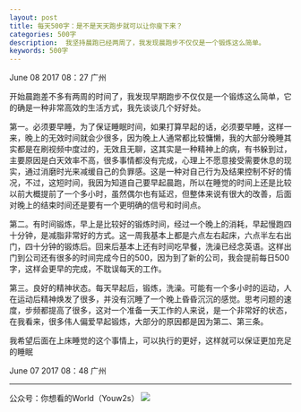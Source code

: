 ```yaml
---
layout: post
title: 每天500字：是不是天天跑步就可以让你廋下来？
categories: 500字
description:  我坚持晨跑已经两周了，我发现晨跑步不仅仅是一个锻炼这么简单。
keywords: 500字
---
```


June 08 2017  08：27 广州

开始晨跑差不多有两周的时间了，我发现早期跑步不仅仅是一个锻炼这么简单，它的确是一种非常高效的生活方式，我先谈谈几个好好处。

第一。必须要早睡，为了保证睡眠时间，如果打算早起的话，必须要早睡，这样一来，晚上的无效时间就会少很多，因为晚上人通常都比较慵懒，我的大部分晚睡其实都是在刷视频中度过的，无效且无聊，这其实是一种精神上的病，有书躲到过，主要原因是白天效率不高，很多事情都没有完成，心理上不愿意接受需要休息的现实，通过消磨时光来减缓自己的负罪感。这是一种对自己行为及结果控制不好的情况，不过，这短时间，我因为知道自己要早起晨跑，所以在睡觉的时间上还是比较以前大概提前了一个多小时，虽然偶尔也有延迟，但整体来说有很大的改善，后面对晚上的结束时间还是要有一个更明确的信号和时间点。

第二。有时间锻炼，早上是比较好的锻炼时间，经过一个晚上的消耗，早起慢跑四十分钟，是减脂非常好的方式。这一周我基本上都是六点左右起床，六点半左右出门，四十分钟的锻炼后。回来后基本上还有时间吃早餐，洗澡已经念英语。这样出门到公司还有很多的时间完成今日的500，因为到了新的公司，我会提前每日500字，这样会更早的完成，不耽误每天的工作。

第三。良好的精神状态。每天早起后，锻炼，洗澡。可能有一个多小时的运动，人在运动后精神焕发了很多，并没有沉睡了一个晚上昏昏沉沉的感觉。思考问题的速度，步频都提高了很多，这对一个准备一天工作的人来说，是一个非常好的状态，在我看来，很多伟人偏爱早起锻炼，大部分的原因都是因为第二、第三条。

我希望后面在上床睡觉的这个事情上，可以执行的更好，这样就可以保证更加充足的睡眠

June 07 2017  08：48 广州

---- 
公众号：你想看的World（Youw2s）
![][image-1]

[image-1]:	http://upload-images.jianshu.io/upload_images/3342594-dca1f89eba3e50ca.jpg?imageMogr2/auto-orient/strip%7CimageView2/2/w/1240